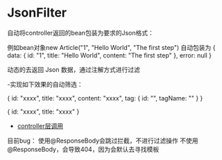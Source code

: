# JsonFilter

自动将controller返回的bean包装为要求的Json格式：

例如bean对象new Article("1", "Hello World", "The first step")
自动包装为
{
    data: {
        id: "1",
        title: "Hello World",
        content: "The first step"
    },
    error: null
}



动态的去返回 Json 数据，通过注解方式进行过滤

-实现如下效果的自动筛选：

{
    id: "xxxx",
    title: "xxxx",
    content: "xxxx",
    tag: {
       id: "",
       tagName: ""
    }
}

{
    id: "xxxx",
    title: "xxxx"
}


- [controller层调用](/src/main/java/com/json/filter/controller/TestController.java) 

目前bug：
使用@ResponseBody会跳过拦截，不进行过滤操作
不使用@ResponseBody，会导致404，因为会默认去寻找模板

